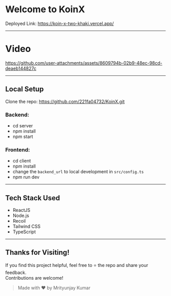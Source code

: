 # Welcome to KoinX

Deployed Link: https://koin-x-two-khaki.vercel.app/

---
# Video

https://github.com/user-attachments/assets/8609794b-02b9-48ec-98cd-deaeb144827c

---

## Local Setup

Clone the repo: https://github.com/221fa04732/KoinX.git

### Backend:
- cd server  
- npm install  
- npm start  

### Frontend:
- cd client  
- npm install  
- change the `backend_url` to local development in `src/config.ts`  
- npm run dev  

---

## Tech Stack Used

- ReactJS  
- Node.js  
- Recoil  
- Tailwind CSS  
- TypeScript  

---

## Thanks for Visiting!

If you find this project helpful, feel free to ⭐ the repo and share your feedback.  
Contributions are welcome!

> Made with ❤️ by Mrityunjay Kumar
